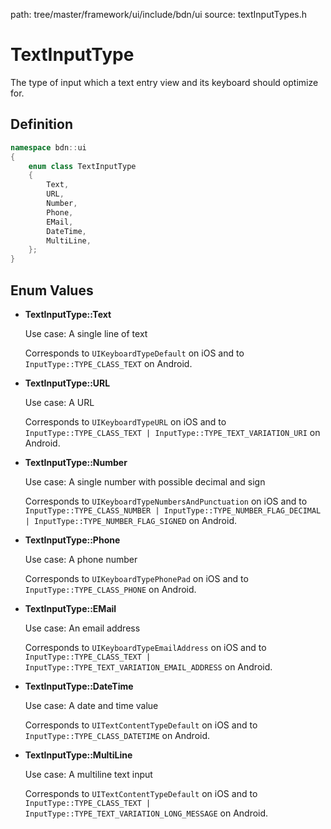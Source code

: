 path: tree/master/framework/ui/include/bdn/ui
source: textInputTypes.h

# TextInputType

The type of input which a text entry view and its keyboard should optimize for.

## Definition

```C++
namespace bdn::ui
{
    enum class TextInputType
    {
        Text,
        URL,
        Number,
        Phone,
        EMail,
        DateTime,
        MultiLine,
    };
}
```

## Enum Values

* **TextInputType::Text**

	Use case: A single line of text

	Corresponds to `UIKeyboardTypeDefault` on iOS and to `InputType::TYPE_CLASS_TEXT` on Android.

* **TextInputType::URL**

	Use case: A URL

	Corresponds to `UIKeyboardTypeURL` on iOS and to `InputType::TYPE_CLASS_TEXT | InputType::TYPE_TEXT_VARIATION_URI` on Android.

* **TextInputType::Number**

	Use case: A single number with possible decimal and sign

	Corresponds to `UIKeyboardTypeNumbersAndPunctuation` on iOS and to `InputType::TYPE_CLASS_NUMBER | InputType::TYPE_NUMBER_FLAG_DECIMAL | InputType::TYPE_NUMBER_FLAG_SIGNED` on Android.

* **TextInputType::Phone**

	Use case: A phone number

	Corresponds to `UIKeyboardTypePhonePad`  on iOS and to `InputType::TYPE_CLASS_PHONE` on Android.

* **TextInputType::EMail**

	Use case: An email address

	Corresponds to `UIKeyboardTypeEmailAddress`  on iOS and to `InputType::TYPE_CLASS_TEXT | InputType::TYPE_TEXT_VARIATION_EMAIL_ADDRESS` on Android.

* **TextInputType::DateTime**

	Use case: A date and time value

	Corresponds to `UITextContentTypeDefault` on iOS and to `InputType::TYPE_CLASS_DATETIME` on Android.

* **TextInputType::MultiLine**

	Use case: A multiline text input

	Corresponds to `UITextContentTypeDefault`  on iOS and to `InputType::TYPE_CLASS_TEXT | InputType::TYPE_TEXT_VARIATION_LONG_MESSAGE` on Android.

